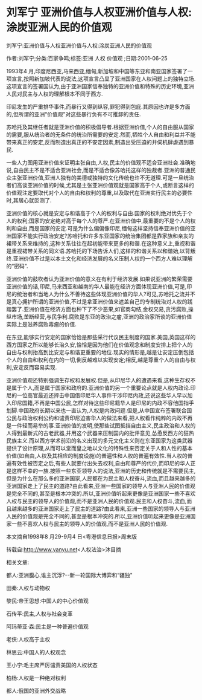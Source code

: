 # 刘军宁  亚洲价值与人权亚洲价值与人权:涂炭亚洲人民的价值观    
    
刘军宁:亚洲价值与人权亚洲价值与人权:涂炭亚洲人民的价值观    
作者:刘军宁;分类:百家争鸣;标签:亚洲 人权 价值观 ;日期:2001-06-25    
1993年4 月,印度尼西亚,马来西亚,缅甸,新加坡和中国等东亚和南亚国家签署了一项宣言,按照新加坡代表的说法,这项宣言凸显了亚洲国家在人权问题上的独特立场.这项宣言的签署国认为,由于亚洲国家信奉独特的亚洲价值和特殊的历史环境,亚洲人民对民主与人权的理解根本不同于西方.    
印尼发生的严重排华事件,而暴行又得到纵容,罪犯得到包庇.其原因也许是多方面的,但所谓的亚洲“价值观"对这些暴行负有不可推卸的责任.    
苏哈托及其继任者就是亚洲价值的积极倡导者.根据亚洲价值,个人的自由服从国家的需要,服从统治者的无条件的统治所需要的安定.然而,牺牲个人自由和利益并不能带来真正的安定,反而制造出真正的不安定因素,制造出受压迫的并伺机肆虐遇到暴民.    
一些人力图用亚洲价值来证明主张自由,人权,民主的价值观不适合亚洲社会.准确地说,自由民主不是不适合亚洲社会,而是不适合像苏哈托这样的独裁者.亚洲的普通民众主张亚洲价值,亚洲人独有的美德或独特的文化传统也许不无道理.可是一旦统治者们高谈亚洲价值的时候,尤其是主张亚洲价值观就是国家高于个人,或断言这样的价值观注定要取代对个人的自由和权利的尊重,以及取代在亚洲实行民主的必要性时,其居心就叵测了.    
亚洲价值的核心就是安定与和谐高于个人的权利与自由.国家的权利绝对优先于个人的权利;国家的安定绝对高于每个人的尊严.在亚洲价值中,最重要的不是个人的权利和自由,而是国家的安定.可是为什么偏偏像印尼,缅甸这样坚持信奉亚洲价值的亚洲国家不能实行政治安定?苏哈托和许多东亚国家的统治集团都是靠家族和亲友的裙带关系来维持的,这种关系往往在起初能带来更多的和谐.在这种意义上,重视和谐是重视裙带关系的同义语.苏哈托的下场告诉人们,这样的和谐关系以和谐始,以背叛终.亚洲价值不过是以本土文化和经济发展的名义压制人权的一个西方人难以理解的“密码".    
亚洲价值的鼓吹者认为亚洲价值的意义在有利于经济发展.如果说亚洲的繁荣需要亚洲价值的话,印尼,马来西亚和越南的华人最能在经济方面体现亚洲价值,可是,印尼的统治者和当地人为什么不善待这些体现亚洲价值的华人?可见,苏哈托之流并不是真心拥护所谓的亚洲价值,不过是拿亚洲价值来遮盖自己的专制统治对人权的践踏罢了.亚洲价值在经济方面也种下了不少恶果,如官商勾结,金权交易,贪污腐败,操纵市场,垄断经营,与民争利.腐败是东亚的政治之瘤,亚洲的政治家所谈的亚洲价值实际上是滋养腐败毒瘤的价值.    
在东亚,能够实行安定的国家恰恰是那些采行代议民主制度的国家.美国,英国这样的西方国家之所以能够长治久安,恰恰是因为他们在价值观念和制度安排上把个人的自由与权利抬高到比安定与和谐更重要的地位.现实的情形是,越是让安定压倒包括个人的自由和权利在内的一切,倒反越难以实现安定;相反,越是尊重个人的自由与权利,安定反而容易实现.    
亚洲价值观还特别强调生存权和发展权.但是,从印尼华人的遭遇来看,这种生存权不是属于个人,而是属于国家和政府的.亚洲价值的另一个重要论点就是人权内政论.印尼的一位高官最近还抨击中国借印尼华人事件干涉印尼内政,还说这些华人早以加入印尼国籍,不再是中国公民,怎样对待这些印尼籍华人是印尼的内政不容他国指手划脚.中国政府长期以来也一直认为,人权是内政问题.但是,从中国宣布签署联合国公民与政治权利公约和谴责印尼迫害华人的做法来看,把人权看作纯粹的内政不再是一件轻而易举的事.亚洲价值的发明,使那些试图抵挡自由主义,民主政治和人权的人得到最新式的古老武器,并用这个武器来压制国内的批评意见,怂恿反西方的狂热民族主义.而以西方学术前沿的名义出现的多元文化主义则在东亚国家为这类武器提供了设计原理,从而可以堂而皇之地以文化的特殊性来否定关于人和人性的基本价值(如自由,人权及其相应的制度设施)的普遍性和人权的普遍有效性.当人权的普遍有效性被否定之后,有些人就要付出失去权利,自由和尊严的代价,而印尼的华人正是这样不幸的一族.按照一些东亚领导人的说法,亚洲的历史和传统就是不需要民主,但是为什么在那么多的亚洲国家,人民都在为民主和人权奋斗,流血,而且越来越多的亚洲国家走上了民主的道路?由此看来,亚洲一些国家的领导人与亚洲人民的价值观是完全不同的,甚至是根本冲突的.所以,亚洲价值听起来更像是亚洲国家一些不喜欢人权与民主的领导人的价值观,而不是亚洲人民的价值观.民主和人权奋斗,流血,而且越来越多的亚洲国家走上了民主的道路?由此看来,亚洲一些国家的领导人与亚洲人民的价值观是完全不同的,甚至是根本冲突的.所以,亚洲价值听起来更像是亚洲国家一些不喜欢人权与民主的领导人的价值观,而不是亚洲人民的价值观.    
本文摘自1998年8 月29-9月4 日<粤港信息日报>周末版    
转载自:http://www.yanyu.net<人权法治>沐目摘    
    
相关文章:    
都人:亚洲腹心,谁主沉浮?--新一轮国际大博弈和“疆独"    
田秦:人权与动物权    
黎民:帝王思想:中国人的中心价值观    
石传平:民主,人权与社会变革    
阿玛蒂亚·森:民主是一种普遍价值观    
老侠:人权高于主权    
林思云:中国人的人权观念    
王小宁:毛主席严厉谴责美国的人权状态    
柏杨:人权是一种绝对权利    
都人:俄国的亚洲外交战略